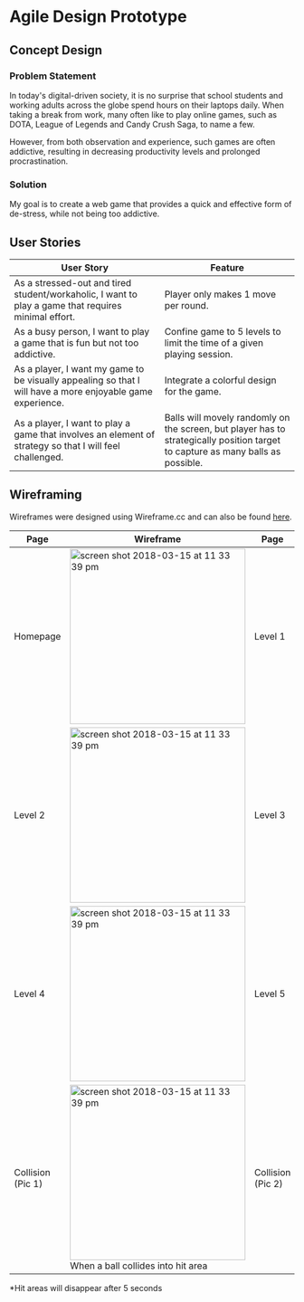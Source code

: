 # Agile Design Prototype

## Concept Design

### Problem Statement

In today's digital-driven society, it is no surprise that school students and working adults across the globe spend hours on their laptops daily. When taking a break from work, many often like to play online games, such as DOTA, League of Legends and Candy Crush Saga, to name a few.

However, from both observation and experience, such games are often addictive, resulting in decreasing productivity levels and prolonged procrastination.

### Solution
My goal is to create a web game that provides a quick and effective form of de-stress, while not being too addictive.

## User Stories

| User Story | Feature |
| ------------ | ------------------ |
| As a stressed-out and tired student/workaholic, I want to play a game that requires minimal effort. | Player only makes 1 move per round. |
| As a busy person, I want to play a game that is fun but not too addictive. |Confine game to 5 levels to limit the time of a given playing session. |
| As a player, I want my game to be visually appealing so that I will have a more enjoyable game experience. | Integrate a colorful design for the game. |
| As a player, I want to play a game that involves an element of strategy so that I will feel challenged. | Balls will movely randomly on the screen, but player has to strategically position target to capture as many balls as possible. |

## Wireframing

Wireframes were designed using Wireframe.cc and can also be found [here](https://wireframe.cc/pro/pp/d5cfc292d150803).

| Page | Wireframe | Page | Wireframe |
| -------- | ------------- | ------------- | ------------- |
| Homepage | <img width="310" alt="screen shot 2018-03-15 at 11 33 39 pm" src="https://user-images.githubusercontent.com/22549537/37556203-a0d5c500-2a2d-11e8-84a1-714a7ccab937.png">  | Level 1  | <img width="310" alt="screen shot 2018-03-15 at 11 33 39 pm" src="https://user-images.githubusercontent.com/22549537/37556722-e68ce522-2a34-11e8-939f-23bb42d9d417.png">  |
| Level 2 | <img width="310" alt="screen shot 2018-03-15 at 11 33 39 pm" src="https://user-images.githubusercontent.com/22549537/37556723-e6bbac36-2a34-11e8-9ca5-20d2fe1668f0.png">  | Level 3  | <img width="310" alt="screen shot 2018-03-15 at 11 33 39 pm" src="https://user-images.githubusercontent.com/22549537/37556724-e73f23ae-2a34-11e8-9331-254df83ca92b.png">  |
| Level 4  | <img width="310" alt="screen shot 2018-03-15 at 11 33 39 pm" src="https://user-images.githubusercontent.com/22549537/37556725-e770d124-2a34-11e8-8393-2899ead39eec.png">  | Level 5  | <img width="310" alt="screen shot 2018-03-15 at 11 33 39 pm" src="https://user-images.githubusercontent.com/22549537/37556726-e7a34ab4-2a34-11e8-913b-ba4dc6782cfb.png">  |
| Collision (Pic 1) | <img width="310" alt="screen shot 2018-03-15 at 11 33 39 pm" src="https://user-images.githubusercontent.com/22549537/37556727-e7e18162-2a34-11e8-9721-bb943b0632ad.png"> When a ball collides into hit area | Collision (Pic 2)  | <img width="310" alt="screen shot 2018-03-15 at 11 33 39 pm" src="https://user-images.githubusercontent.com/22549537/37556728-e8149660-2a34-11e8-8c08-c1eecebf03a5.png"> Another hit area created |

\*Hit areas will disappear after 5 seconds
